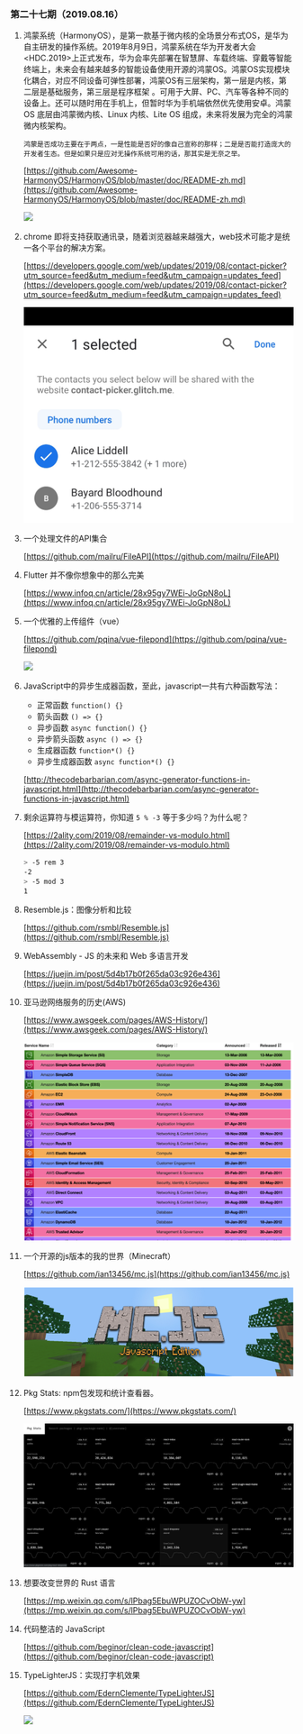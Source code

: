 ### 第二十七期（2019.08.16）

1. 鸿蒙系统（HarmonyOS），是第一款基于微内核的全场景分布式OS，是华为自主研发的操作系统。2019年8月9日，鸿蒙系统在华为开发者大会<HDC.2019>上正式发布，华为会率先部署在智慧屏、车载终端、穿戴等智能终端上，未来会有越来越多的智能设备使用开源的鸿蒙OS。鸿蒙OS实现模块化耦合，对应不同设备可弹性部署，鸿蒙OS有三层架构，第一层是内核，第二层是基础服务，第三层是程序框架 。可用于大屏、PC、汽车等各种不同的设备上。还可以随时用在手机上，但暂时华为手机端依然优先使用安卓。鸿蒙 OS 底层由鸿蒙微内核、Linux 内核、Lite OS 组成，未来将发展为完全的鸿蒙微内核架构。

	`鸿蒙是否成功主要在于两点，一是性能是否好的像自己宣称的那样；二是是否能打造庞大的开发者生态。但是如果只是应对无操作系统可用的话，那其实是无奈之举。`

	[https://github.com/Awesome-HarmonyOS/HarmonyOS/blob/master/doc/README-zh.md](https://github.com/Awesome-HarmonyOS/HarmonyOS/blob/master/doc/README-zh.md)

	![](https://github.com/Awesome-HarmonyOS/HarmonyOS/raw/master/assets/img/hi.jpg)

1. chrome 即将支持获取通讯录，随着浏览器越来越强大，web技术可能才是统一各个平台的解决方案。

	[https://developers.google.com/web/updates/2019/08/contact-picker?utm_source=feed&utm_medium=feed&utm_campaign=updates_feed](https://developers.google.com/web/updates/2019/08/contact-picker?utm_source=feed&utm_medium=feed&utm_campaign=updates_feed)

	![](https://raw.githubusercontent.com/Joeycz/pics/master/contact-picker-right.jpg)

2. 一个处理文件的API集合

	[https://github.com/mailru/FileAPI](https://github.com/mailru/FileAPI)

3. Flutter 并不像你想象中的那么完美

	[https://www.infoq.cn/article/28x95gy7WEi-JoGpN8oL](https://www.infoq.cn/article/28x95gy7WEi-JoGpN8oL)

4. 一个优雅的上传组件（vue）

	[https://github.com/pqina/vue-filepond](https://github.com/pqina/vue-filepond)

	![](https://raw.githubusercontent.com/Joeycz/pics/master/filepond-animation-01.gif)

5. JavaScript中的异步生成器函数，至此，javascript一共有六种函数写法：

	- 正常函数 `function() {}`
	- 箭头函数 `() => {}`
	- 异步函数 `async function() {}`
	- 异步箭头函数 `async () => {}`
	- 生成器函数 `function*() {}`
	- 异步生成器函数 `async function*() {}`

	[http://thecodebarbarian.com/async-generator-functions-in-javascript.html](http://thecodebarbarian.com/async-generator-functions-in-javascript.html)

6. 剩余运算符与模运算符，你知道 `5 % -3` 等于多少吗？为什么呢？

	[https://2ality.com/2019/08/remainder-vs-modulo.html](https://2ality.com/2019/08/remainder-vs-modulo.html)

	```bash
	> -5 rem 3
	-2
	> -5 mod 3
	1
	```

7. Resemble.js：图像分析和比较

	[https://github.com/rsmbl/Resemble.js](https://github.com/rsmbl/Resemble.js)

8. WebAssembly - JS 的未来和 Web 多语言开发

	[https://juejin.im/post/5d4b17b0f265da03c926e436](https://juejin.im/post/5d4b17b0f265da03c926e436)

9. 亚马逊网络服务的历史(AWS)

	[https://www.awsgeek.com/pages/AWS-History/](https://www.awsgeek.com/pages/AWS-History/)

	![20190815150319.png](https://raw.githubusercontent.com/Joeycz/pics/master/20190815150319.png)

10. 一个开源的js版本的我的世界（Minecraft）

	[https://github.com/ian13456/mc.js](https://github.com/ian13456/mc.js)

	![20190815150613.png](https://raw.githubusercontent.com/Joeycz/pics/master/20190815150613.png)

11. Pkg Stats: npm包发现和统计查看器。

	[https://www.pkgstats.com/](https://www.pkgstats.com/)

	![20190815151100.png](https://raw.githubusercontent.com/Joeycz/pics/master/20190815151100.png)

12. 想要改变世界的 Rust 语言

	[https://mp.weixin.qq.com/s/lPbag5EbuWPUZOCvObW-yw](https://mp.weixin.qq.com/s/lPbag5EbuWPUZOCvObW-yw)

13. 代码整洁的 JavaScript

	[https://github.com/beginor/clean-code-javascript](https://github.com/beginor/clean-code-javascript)

14. TypeLighterJS：实现打字机效果

	[https://github.com/EdernClemente/TypeLighterJS](https://github.com/EdernClemente/TypeLighterJS)

	![](https://raw.githubusercontent.com/EdernClemente/TypeLighterJS/master/images/typelighter.gif)
